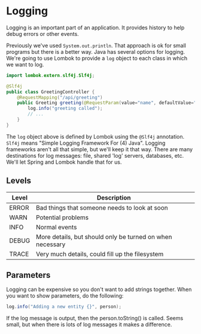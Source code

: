 # Logging

Logging is an important part of an application. It provides history to help debug errors or other events.

Previously we've used `System.out.println`. That approach is ok for small programs but there is a better way. Java has several options for logging. We're going to use Lombok to provide a `log` object to each class in which we want to log.

```java
import lombok.extern.slf4j.Slf4j;

@Slf4j
public class GreetingController {
    @RequestMapping("/api/greeting")
    public Greeting greeting(@RequestParam(value="name", defaultValue="World") String name) {
        log.info("greeting called");
        // ...
    }
}
```

The `log` object above is defined by Lombok using the `@Slf4j` annotation. `Slf4j` means "Simple Logging Framework For (4) Java". Logging frameworks aren't all that simple, but we'll keep it that way. There are many destinations for log messages: file, shared 'log' servers, databases, etc. We'll let Spring and Lombok handle that for us.

## Levels

| Level | Description                                                |
| ----- | ---------------------------------------------------------- |
| ERROR | Bad things that someone needs to look at soon              |
| WARN  | Potential problems                                         |
| INFO  | Normal events                                              |
| DEBUG | More details, but should only be turned on when necessary  |
| TRACE | Very much details, could fill up the filesystem            |

## Parameters

Logging can be expensive so you don't want to add strings together. When you want to show parameters, do the following:

```java
log.info("Adding a new entity {}", person);
```

If the log message is output, then the person.toString() is called. Seems small, but when there is lots of log messages it makes a difference.
